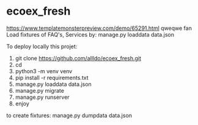# ecoex_fresh
https://www.templatemonsterpreview.com/demo/65291.html
qweqwe fan
Load fixtures of FAQ's, Services by:
manage.py loaddata data.json

To deploy locally this projet:
1. git clone https://github.com/allldo/ecoex_fresh.git
2. cd 
3. python3 -m venv venv
4. pip install -r requirements.txt
5. manage.py loaddata data.json
6. manage.py migrate
7. manage.py runserver
8. enjoy


to create fixtures:
manage.py dumpdata data.json
